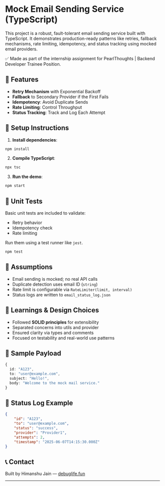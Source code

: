# Mock Email Sending Service (TypeScript)

This project is a robust, fault-tolerant email sending service built with TypeScript. It demonstrates production-ready patterns like retries, fallback mechanisms, rate limiting, idempotency, and status tracking using mocked email providers.

✅ Made as part of the internship assignment for PearlThoughts | Backend Developer Trainee Position.

## 🚀 Features

- **Retry Mechanism** with Exponential Backoff
- **Fallback** to Secondary Provider if the First Fails
- **Idempotency**: Avoid Duplicate Sends
- **Rate Limiting**: Control Throughput
- **Status Tracking**: Track and Log Each Attempt

## 🔧 Setup Instructions

1. **Install dependencies**:

```bash
npm install
```

2. **Compile TypeScript**:

```bash
npx tsc
```

3. **Run the demo**:

```bash
npm start
```

## 🧪 Unit Tests

Basic unit tests are included to validate:

- Retry behavior
- Idempotency check
- Rate limiting

Run them using a test runner like `jest`.

```bash
npm test
```

## 📘 Assumptions

- Email sending is mocked; no real API calls
- Duplicate detection uses email ID (`string`)
- Rate limit is configurable via `RateLimiter(limit, interval)`
- Status logs are written to `email_status_log.json`

## 🧠 Learnings & Design Choices

- Followed **SOLID principles** for extensibility
- Separated concerns into utils and provider
- Ensured clarity via types and comments
- Focused on testability and real-world use patterns

## 📂 Sample Payload

```ts
{
  id: "A123",
  to: "user@example.com",
  subject: "Hello!",
  body: "Welcome to the mock mail service."
}
```

## 📄 Status Log Example

```json
{
	"id": "A123",
	"to": "user@example.com",
	"status": "success",
	"provider": "Provider1",
	"attempts": 2,
	"timestamp": "2025-06-07T14:15:30.000Z"
}
```

## 📞 Contact

Built by Himanshu Jain — [debuglife.fun](https://debuglife.fun)

---
